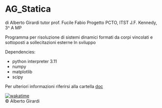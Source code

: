 # AG_Statica

di Alberto Girardi
tutor prof. Fucile Fabio
Progetto PCTO, ITST J.F. Kennedy, 3^ A MP


Programma per risoluzione di sistemi dinamici formati da corpi vincolati e sottoposti a sollecitazioni esterne
In sviluppo


Dependencies:
- python interpreter 3.11
- numpy
- matplotlib
- scipy


Per ulteriori informazioni riferirsi alla cartella [doc](/doc)



[![wakatime](https://wakatime.com/badge/user/018b48bf-8d51-471d-b870-e93a045be5f7/project/018de608-3129-46a9-89d2-1398e6ee8251.svg)](https://wakatime.com/badge/user/018b48bf-8d51-471d-b870-e93a045be5f7/project/018de608-3129-46a9-89d2-1398e6ee8251)\
© Alberto Girardi
